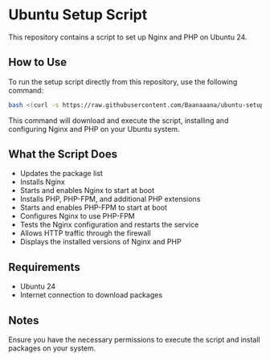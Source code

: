# Ubuntu Setup Script

This repository contains a script to set up Nginx and PHP on Ubuntu 24.

## How to Use

To run the setup script directly from this repository, use the following command:

```bash
bash <(curl -s https://raw.githubusercontent.com/Baanaaana/ubuntu-setup/main/ubuntu-setup.sh)
```

This command will download and execute the script, installing and configuring Nginx and PHP on your Ubuntu system.

## What the Script Does

- Updates the package list
- Installs Nginx
- Starts and enables Nginx to start at boot
- Installs PHP, PHP-FPM, and additional PHP extensions
- Starts and enables PHP-FPM to start at boot
- Configures Nginx to use PHP-FPM
- Tests the Nginx configuration and restarts the service
- Allows HTTP traffic through the firewall
- Displays the installed versions of Nginx and PHP

## Requirements

- Ubuntu 24
- Internet connection to download packages

## Notes

Ensure you have the necessary permissions to execute the script and install packages on your system.